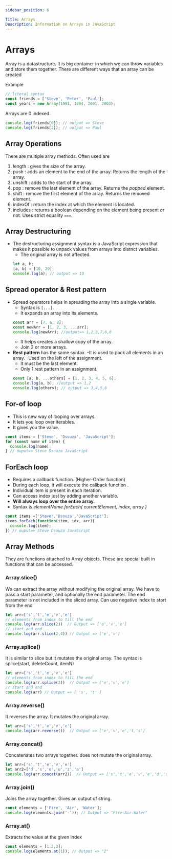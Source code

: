 ```yaml
---
sidebar_position: 6

Title: Arrays
Description: Information on Arrays in JavaScript
---
```


# Arrays

Array is a datastructure.
It is big container in which we can throw variables and store them together.
There are different ways that an array can be created

Example

```javascript
// literal syntax
const friends = ['Steve', 'Peter', 'Paul'];
const years = new Array(1991, 1984, 2001, 2003);
```

Arrays are 0 indexed.

```javascript
console.log(friends[0]); // output => Steve
console.log(friends[2]); // output => Paul
```

## Array Operations

There are multiple array methods. Often used are

1. length : gives the size of the array.
1. push : adds an element to the end of the array. Returns the length of the array.
1. unshift : adds to the start of the array.
1. pop : remove the last element of the array. Returns the _popped_ element.
1. shift : remove the first element of the array. Returns the removed element.
1. indexOf : return the index at which the element is located.
1. includes : returns a boolean depending on the element being present or not. Uses strict equality `===`.

## Array Destructuring

- The destructuring assignment syntax is a JavaScript expression that makes it possible to unpack values from arrays into distnct variables.
  - The original array is not affected.
  ```js
  let a, b;
  [a, b] = [10, 20];
  console.log(a); // output => 10
  ```

## Spread operator & Rest pattern

- Spread operators helps in spreading the array into a single variable.
  - Syntax is `[...]`.
  - It expands an array into its elements.
  ```js
  const arr = [7, 6, 8];
  const newArr = [1, 2, 3, ...arr];
  console.log(newArr); //output=> 1,2,3,7,6,8
  ```
  - It helps creates a shallow copy of the array.
  - Join 2 or more arrays.
- **Rest pattern** has the same syntax.
  -It is used to pack all elements in an array.
  -Used on the left of the assignment.
  - It must be the last element.
  - Only 1 rest pattern in an assignment.
  ```js
  const [a, b, ...others] = [1, 2, 3, 4, 5, 6];
  console.log(a, b); //output => 1,2
  console.log(others); // output => 3,4,5,6
  ```

## For-of loop

- This is new way of looping over arrays.
- It lets you loop over iterables.
- It gives you the value.

```js
const items = ['Steve', 'Dsouza', 'JavaScript'];
for (const name of item) {
  console.log(name);
} // ouput=> Steve Dsouza JavaScript
```

## ForEach loop
- Requires a callback function. (Higher-Order function)
- During each loop, it will execute the callback function .
- Individual item is present in each iteration.
- Can access index just by adding another variable.
- **Will always loop over the entire array.**
- Syntax is _elementName.forEach( currentElement, index, array )_

```javascript
const items =['Steve','Dsouza','JavaScript'];
items.forEach(function(item, idx, arr){
  console.log(item);
}) // ouput=> Steve Dsouza JavaScript

```
## Array Methods
  They are functions attached to Array objects. These are special built in functions that can be accessed. 

  ### Array.slice()
  We can extract the array without modifying the original array. We have to pass a start parameter, and optionally the end parameter. The end parameter is not included in the sliced array. Can use negative index to start from the end
  ```js 
  let arr=['s','t','e','v','e']
  // elements from index to till the end
  console.log(arr.slice(2))  // Output => ['e','v','e']
  // start and end 
  console.log(arr.slice(2,4)) // Output => ['e','v']
 
  ```
 ### Array.splice()
  It is similar to slice but it mutates the original array. 
  The syntax is splice(start, deleteCount, itemN)
  ```js 
  let arr=['s','t','e','v','e']
  // elements from index to till the end
  console.log(arr.splice(2))  // Output => ['e','v','e']
  // start and end 
  console.log(arr) // Output => [ 's', 't' ]
  ```
  ### Array.reverse()
  It reverses the array. It mutates the original array.

  ```js 
  let arr=['s','t','e','v','e']
  console.log(arr.reverse())  // Output => ['e','v','e','t,'s']
  ```

  ### Array.concat()
  Concatenates two arrays together. does not mutate the original array.
   ```js 
  let arr=['s','t','e','v','e']
  let arr2=['d','s','o','u','z','a']
  console.log(arr.concat(arr2))  // Output => ['s','t','e','v','e','d','s','o','u','z','a']
  ```
  ### Array.join()
  Joins the array together. Gives an output of string. 
   ```js 
  const elements = ['Fire', 'Air', 'Water'];
  console.log(elements.join('-')); // Output => "Fire-Air-Water"
  ```
  ### Array.at()
  Extracts the value at the given index
   ```js 
  const elements = [1,2,3];
  console.log(elements.at(1)); // Output => "2"
  ```